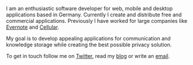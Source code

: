 I am an enthusiastic software developer for web, mobile and desktop applications based in Germany. Currently I create and distribute free and commercial applications. Previously I have worked for large companies like [Evernote](https://evernote.com) and [Cellular](https://www.cellular.de).

My goal is to develop appealing applications for communication and knowledge storage while creating the best possible privacy solution.  
  
To get in touch follow me on [Twitter](https://github.com/holtwick), read my [blog](https://holtwick.de/blog/) or write an [email](mailto:hello@holtwick.de).
